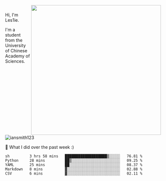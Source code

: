 <img align="right" src="https://github-readme-stats.vercel.app/api?username=iansmith123&show_icons=true&hide_border=true" width="420">

### 
Hi, I'm Les1ie. 

I'm a student from the University of Chinese Academy of Sciences.

<img src="https://komarev.com/ghpvc/?username=iansmith123" alt="iansmith123" />




🔭 What I did over the past week :)
<!--START_SECTION:waka-->
```text
sh         3 hrs 58 mins   ███████████████████▒░░░░░   76.81 % 
Python     28 mins         ██▒░░░░░░░░░░░░░░░░░░░░░░   09.25 % 
YAML       25 mins         ██░░░░░░░░░░░░░░░░░░░░░░░   08.37 % 
Markdown   8 mins          ▓░░░░░░░░░░░░░░░░░░░░░░░░   02.88 % 
CSV        6 mins          ▓░░░░░░░░░░░░░░░░░░░░░░░░   02.11 % 
```
<!--END_SECTION:waka-->


<!--
**IanSmith123/IanSmith123** is a ✨ _special_ ✨ repository because its `README.md` (this file) appears on your GitHub profile.
<img src="https://github.githubassets.com/images/spinners/octocat-spinner-64.gif">

Here are some ideas to get you started:

- 🔭 I’m currently working on ...
- 🌱 I’m currently learning ...
- 👯 I’m looking to collaborate on ...
- 🤔 I’m looking for help with ...
- 💬 Ask me about ...
- 📫 How to reach me: ...
- 😄 Pronouns: ...
- ⚡ Fun fact: ...
-->
